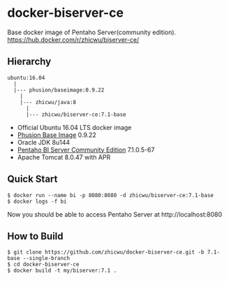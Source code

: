# docker-biserver-ce
Base docker image of Pentaho Server(community edition). https://hub.docker.com/r/zhicwu/biserver-ce/

## Hierarchy
```
ubuntu:16.04
  |
  |--- phusion/baseimage:0.9.22
    |
    |--- zhicwu/java:8
      |
      |--- zhicwu/biserver-ce:7.1-base
```
* Official Ubuntu 16.04 LTS docker image
* [Phusion Base Image](https://github.com/phusion/baseimage-docker) 0.9.22
* Oracle JDK 8u144
* [Pentaho BI Server Community Edition](http://community.pentaho.com/) 7.1.0.5-67
* Apache Tomcat 8.0.47 with APR

## Quick Start
```
$ docker run --name bi -p 8080:8080 -d zhicwu/biserver-ce:7.1-base
$ docker logs -f bi
```
Now you should be able to access Pentaho Server at http://localhost:8080

## How to Build
```
$ git clone https://github.com/zhicwu/docker-biserver-ce.git -b 7.1-base --single-branch
$ cd docker-biserver-ce
$ docker build -t my/biserver:7.1 .
```